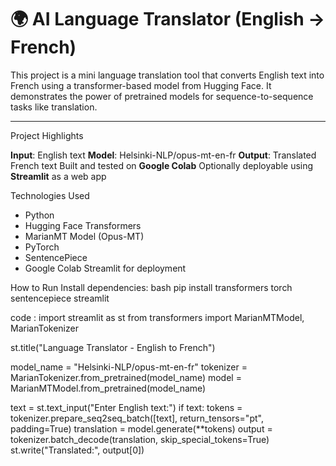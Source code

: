 # 🌍 AI Language Translator (English → French)

This project is a mini language translation tool that converts English text into French using a transformer-based model from Hugging Face. It demonstrates the power of pretrained models for sequence-to-sequence tasks like translation.

---

 Project Highlights

**Input**: English text
**Model**: Helsinki-NLP/opus-mt-en-fr
**Output**: Translated French text
Built and tested on **Google Colab**
Optionally deployable using **Streamlit** as a web app


Technologies Used

- Python
- Hugging Face Transformers
- MarianMT Model (Opus-MT)
- PyTorch
- SentencePiece
- Google Colab
  Streamlit for deployment

How to Run
Install dependencies:
bash
pip install transformers torch sentencepiece streamlit



code :
import streamlit as st
from transformers import MarianMTModel, MarianTokenizer

st.title("Language Translator - English to French")

model_name = "Helsinki-NLP/opus-mt-en-fr"
tokenizer = MarianTokenizer.from_pretrained(model_name)
model = MarianMTModel.from_pretrained(model_name)

text = st.text_input("Enter English text:")
if text:
    tokens = tokenizer.prepare_seq2seq_batch([text], return_tensors="pt", padding=True)
    translation = model.generate(**tokens)
    output = tokenizer.batch_decode(translation, skip_special_tokens=True)
    st.write("Translated:", output[0])

